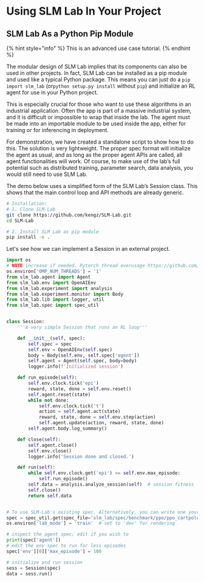 # Using SLM Lab In Your Project

## SLM Lab As a Python Pip Module

{% hint style="info" %}
This is an advanced use case tutorial.
{% endhint %}

The modular design of SLM Lab implies that its components can also be used in other projects. In fact, SLM Lab can be installed as a pip module and used like a typical Python package. This means you can just do a `pip import slm_lab` \(or`python setup.py install` without `pip`\) and initialize an RL agent for use in your Python project.

This is especially crucial for those who want to use these algorithms in an industrial application. Often the app is part of a massive industrial system, and it is difficult or impossible to wrap that inside the lab. The agent must be made into an importable module to be used inside the app, either for training or for inferencing in deployment.

For demonstration, we have created a standalone script to show how to do this. The solution is very lightweight. The proper spec format will initialize the agent as usual, and as long as the proper agent APIs are called, all agent functionalities will work. Of course, to make use of the lab’s full potential such as distributed training, parameter search, data analysis, you would still need to use SLM Lab.

The demo below uses a simplified form of the SLM Lab’s Session class. This shows that the main control loop and API methods are already generic.

```bash
# Installation:
# 1. Clone SLM-Lab
git clone https://github.com/kengz/SLM-Lab.git
cd SLM-Lab

# 2. Install SLM Lab as pip module
pip install -e .
```

Let's see how we can implement a Session in an external project.

```python
import os
# NOTE increase if needed. Pytorch thread overusage https://github.com/pytorch/pytorch/issues/975
os.environ['OMP_NUM_THREADS'] = '1'
from slm_lab.agent import Agent
from slm_lab.env import OpenAIEnv
from slm_lab.experiment import analysis
from slm_lab.experiment.monitor import Body
from slm_lab.lib import logger, util
from slm_lab.spec import spec_util


class Session:
    '''A very simple Session that runs an RL loop'''

    def __init__(self, spec):
        self.spec = spec
        self.env = OpenAIEnv(self.spec)
        body = Body(self.env, self.spec['agent'])
        self.agent = Agent(self.spec, body=body)
        logger.info(f'Initialized session')

    def run_episode(self):
        self.env.clock.tick('epi')
        reward, state, done = self.env.reset()
        self.agent.reset(state)
        while not done:
            self.env.clock.tick('t')
            action = self.agent.act(state)
            reward, state, done = self.env.step(action)
            self.agent.update(action, reward, state, done)
        self.agent.body.log_summary()

    def close(self):
        self.agent.close()
        self.env.close()
        logger.info('Session done and closed.')

    def run(self):
        while self.env.clock.get('epi') <= self.env.max_episode:
            self.run_episode()
        self.data = analysis.analyze_session(self)  # session fitness
        self.close()
        return self.data


# To use SLM-Lab's existing spec. Alternatively, you can write one yourself too
spec = spec_util.get(spec_file='slm_lab/spec/benchmark/ppo/ppo_cartpole.json', spec_name='ppo_shared_cartpole')
os.environ['lab_mode'] = 'train'  # set to 'dev' for rendering

# inspect the agent spec; edit if you wish to
print(spec['agent'])
# edit the env spec to run for less episodes
spec['env'][0]['max_episode'] = 100

# initialize and run session
sess = Session(spec)
data = sess.run()
```

